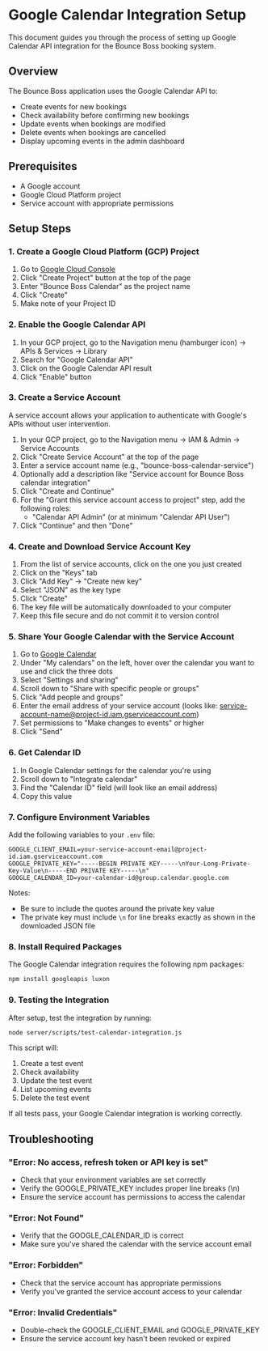 # Google Calendar Integration Setup

This document guides you through the process of setting up Google Calendar API integration for the Bounce Boss booking system.

## Overview

The Bounce Boss application uses the Google Calendar API to:
- Create events for new bookings
- Check availability before confirming new bookings
- Update events when bookings are modified
- Delete events when bookings are cancelled
- Display upcoming events in the admin dashboard

## Prerequisites

- A Google account
- Google Cloud Platform project
- Service account with appropriate permissions

## Setup Steps

### 1. Create a Google Cloud Platform (GCP) Project

1. Go to [Google Cloud Console](https://console.cloud.google.com/)
2. Click "Create Project" button at the top of the page
3. Enter "Bounce Boss Calendar" as the project name
4. Click "Create"
5. Make note of your Project ID

### 2. Enable the Google Calendar API

1. In your GCP project, go to the Navigation menu (hamburger icon) → APIs & Services → Library
2. Search for "Google Calendar API"
3. Click on the Google Calendar API result
4. Click "Enable" button

### 3. Create a Service Account

A service account allows your application to authenticate with Google's APIs without user intervention.

1. In your GCP project, go to the Navigation menu → IAM & Admin → Service Accounts
2. Click "Create Service Account" at the top of the page
3. Enter a service account name (e.g., "bounce-boss-calendar-service")
4. Optionally add a description like "Service account for Bounce Boss calendar integration"
5. Click "Create and Continue"
6. For the "Grant this service account access to project" step, add the following roles:
   - "Calendar API Admin" (or at minimum "Calendar API User")
7. Click "Continue" and then "Done"

### 4. Create and Download Service Account Key

1. From the list of service accounts, click on the one you just created
2. Click on the "Keys" tab
3. Click "Add Key" → "Create new key"
4. Select "JSON" as the key type
5. Click "Create"
6. The key file will be automatically downloaded to your computer
7. Keep this file secure and do not commit it to version control

### 5. Share Your Google Calendar with the Service Account

1. Go to [Google Calendar](https://calendar.google.com/)
2. Under "My calendars" on the left, hover over the calendar you want to use and click the three dots
3. Select "Settings and sharing"
4. Scroll down to "Share with specific people or groups"
5. Click "Add people and groups"
6. Enter the email address of your service account (looks like: service-account-name@project-id.iam.gserviceaccount.com)
7. Set permissions to "Make changes to events" or higher
8. Click "Send"

### 6. Get Calendar ID

1. In Google Calendar settings for the calendar you're using
2. Scroll down to "Integrate calendar"
3. Find the "Calendar ID" field (will look like an email address)
4. Copy this value

### 7. Configure Environment Variables

Add the following variables to your `.env` file:

```
GOOGLE_CLIENT_EMAIL=your-service-account-email@project-id.iam.gserviceaccount.com
GOOGLE_PRIVATE_KEY="-----BEGIN PRIVATE KEY-----\nYour-Long-Private-Key-Value\n-----END PRIVATE KEY-----\n"
GOOGLE_CALENDAR_ID=your-calendar-id@group.calendar.google.com
```

Notes:
- Be sure to include the quotes around the private key value
- The private key must include `\n` for line breaks exactly as shown in the downloaded JSON file

### 8. Install Required Packages

The Google Calendar integration requires the following npm packages:

```bash
npm install googleapis luxon
```

### 9. Testing the Integration

After setup, test the integration by running:

```bash
node server/scripts/test-calendar-integration.js
```

This script will:
1. Create a test event
2. Check availability
3. Update the test event
4. List upcoming events
5. Delete the test event

If all tests pass, your Google Calendar integration is working correctly.

## Troubleshooting

### "Error: No access, refresh token or API key is set"
- Check that your environment variables are set correctly
- Verify the GOOGLE_PRIVATE_KEY includes proper line breaks (\n)
- Ensure the service account has permissions to access the calendar

### "Error: Not Found"
- Verify that the GOOGLE_CALENDAR_ID is correct
- Make sure you've shared the calendar with the service account email

### "Error: Forbidden"
- Check that the service account has appropriate permissions
- Verify you've granted the service account access to your calendar

### "Error: Invalid Credentials"
- Double-check the GOOGLE_CLIENT_EMAIL and GOOGLE_PRIVATE_KEY
- Ensure the service account key hasn't been revoked or expired
